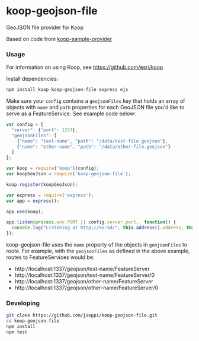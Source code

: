 # koop-geojson-file

GeoJSON file provider for Koop 

Based on code from [koop-sample-provider](https://github.com/koopjs/koop-sample-provider)

### Usage

For information on using Koop, see https://github.com/esri/koop 

Install dependencies:

```sh
npm install koop koop-geojson-file express ejs
```

Make sure your `config` contains a `geojsonFiles` key that holds an array of objects with `name` and `path` properties for each GeoJSON file you'd like to serve as a FeatureService. See example code below:

```javascript
var config = {
  "server": {"port": 1337},
  "geojsonFiles": [
    {"name": "test-name", "path": "/data/test-file.geojson"},
    {"name": "other-name", "path": "/data/other-file.geojson"}
  ]
};

var koop = require('koop')(config);
var koopGeoJson = require('koop-geojson-file');

koop.register(koopGeoJson);

var express = require('express');
var app = express();

app.use(koop);

app.listen(process.env.PORT || config.server.port,  function() {
  console.log("Listening at http://%s:%d/", this.address().address, this.address().port);
});
```

koop-geojson-file uses the `name` property of the objects in `geojsonFiles` to route. For example, with the `geojsonFiles` as defined in the above example, routes to FeatureServices would be:

- http://localhost:1337/geojson/test-name/FeatureServer
- http://localhost:1337/geojson/test-name/FeatureServer/0
- http://localhost:1337/geojson/other-name/FeatureServer
- http://localhost:1337/geojson/other-name/FeatureServer/0

### Developing

```sh
git clone https://github.com/jseppi/koop-geojson-file.git
cd koop-geojson-file
npm install
npm test
```